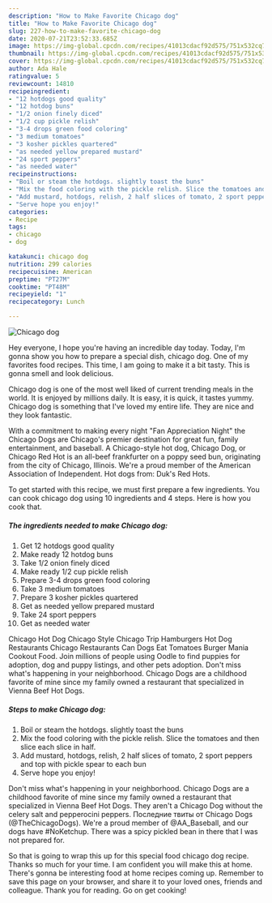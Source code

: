```yaml
---
description: "How to Make Favorite Chicago dog"
title: "How to Make Favorite Chicago dog"
slug: 227-how-to-make-favorite-chicago-dog
date: 2020-07-21T23:52:33.685Z
image: https://img-global.cpcdn.com/recipes/41013cdacf92d575/751x532cq70/chicago-dog-recipe-main-photo.jpg
thumbnail: https://img-global.cpcdn.com/recipes/41013cdacf92d575/751x532cq70/chicago-dog-recipe-main-photo.jpg
cover: https://img-global.cpcdn.com/recipes/41013cdacf92d575/751x532cq70/chicago-dog-recipe-main-photo.jpg
author: Ada Hale
ratingvalue: 5
reviewcount: 14810
recipeingredient:
- "12 hotdogs good quality"
- "12 hotdog buns"
- "1/2 onion finely diced"
- "1/2 cup pickle relish"
- "3-4 drops green food coloring"
- "3 medium tomatoes"
- "3 kosher pickles quartered"
- "as needed yellow prepared mustard"
- "24 sport peppers"
- "as needed water"
recipeinstructions:
- "Boil or steam the hotdogs. slightly toast the buns"
- "Mix the food coloring with the pickle relish. Slice the tomatoes and then slice each slice in half."
- "Add mustard, hotdogs, relish, 2 half slices of tomato, 2 sport peppers and top with pickle spear to each bun"
- "Serve hope you enjoy!"
categories:
- Recipe
tags:
- chicago
- dog

katakunci: chicago dog 
nutrition: 299 calories
recipecuisine: American
preptime: "PT27M"
cooktime: "PT48M"
recipeyield: "1"
recipecategory: Lunch

---
```



![Chicago dog](https://img-global.cpcdn.com/recipes/41013cdacf92d575/751x532cq70/chicago-dog-recipe-main-photo.jpg)

Hey everyone, I hope you're having an incredible day today. Today, I'm gonna show you how to prepare a special dish, chicago dog. One of my favorites food recipes. This time, I am going to make it a bit tasty. This is gonna smell and look delicious.

Chicago dog is one of the most well liked of current trending meals in the world. It is enjoyed by millions daily. It is easy, it is quick, it tastes yummy. Chicago dog is something that I've loved my entire life. They are nice and they look fantastic.

With a commitment to making every night &#34;Fan Appreciation Night&#34; the Chicago Dogs are Chicago&#39;s premier destination for great fun, family entertainment, and baseball. A Chicago-style hot dog, Chicago Dog, or Chicago Red Hot is an all-beef frankfurter on a poppy seed bun, originating from the city of Chicago, Illinois. We&#39;re a proud member of the American Association of Independent. Hot dogs from: Duk&#39;s Red Hots.


To get started with this recipe, we must first prepare a few ingredients. You can cook chicago dog using 10 ingredients and 4 steps. Here is how you cook that.

<!--inarticleads1-->

##### The ingredients needed to make Chicago dog:

1. Get 12 hotdogs good quality
1. Make ready 12 hotdog buns
1. Take 1/2 onion finely diced
1. Make ready 1/2 cup pickle relish
1. Prepare 3-4 drops green food coloring
1. Take 3 medium tomatoes
1. Prepare 3 kosher pickles quartered
1. Get as needed yellow prepared mustard
1. Take 24 sport peppers
1. Get as needed water


Chicago Hot Dog Chicago Style Chicago Trip Hamburgers Hot Dog Restaurants Chicago Restaurants Can Dogs Eat Tomatoes Burger Mania Cookout Food. Join millions of people using Oodle to find puppies for adoption, dog and puppy listings, and other pets adoption. Don&#39;t miss what&#39;s happening in your neighborhood. Chicago Dogs are a childhood favorite of mine since my family owned a restaurant that specialized in Vienna Beef Hot Dogs. 

<!--inarticleads2-->

##### Steps to make Chicago dog:

1. Boil or steam the hotdogs. slightly toast the buns
1. Mix the food coloring with the pickle relish. Slice the tomatoes and then slice each slice in half.
1. Add mustard, hotdogs, relish, 2 half slices of tomato, 2 sport peppers and top with pickle spear to each bun
1. Serve hope you enjoy!


Don&#39;t miss what&#39;s happening in your neighborhood. Chicago Dogs are a childhood favorite of mine since my family owned a restaurant that specialized in Vienna Beef Hot Dogs. They aren&#39;t a Chicago Dog without the celery salt and pepperocini peppers. Последние твиты от Chicago Dogs (@TheChicagoDogs). We&#39;re a proud member of @AA_Baseball, and our dogs have #NoKetchup. There was a spicy pickled bean in there that I was not prepared for. 

So that is going to wrap this up for this special food chicago dog recipe. Thanks so much for your time. I am confident you will make this at home. There's gonna be interesting food at home recipes coming up. Remember to save this page on your browser, and share it to your loved ones, friends and colleague. Thank you for reading. Go on get cooking!

